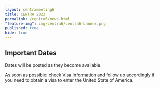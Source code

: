 ```yaml
---
layout: centrameeting6
title: CENTRA 2023
permalink: /centra6/news.html
"feature-img": img/centra6/centra6-banner.png
published: true
hide: true
---
```


## Important Dates

Dates will be posted as they become available. 

As soon as possible: check [Visa Information](https://www.globalcentra.org/centra6/visainfo.html) and follow up accordingly if you need to obtain a visa to enter the United State of America.
